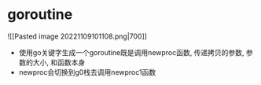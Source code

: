 # goroutine

![[Pasted image 20221109101108.png|700]]
- 使用go关键字生成一个goroutine既是调用newproc函数, 传递拷贝的参数, 参数的大小, 和函数本身
- newproc会切换到g0栈去调用newproc1函数